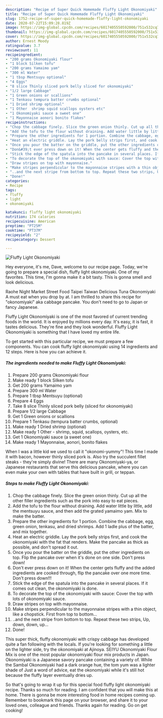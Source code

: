 ```yaml
---
description: "Recipe of Super Quick Homemade Fluffy Light Okonomiyaki"
title: "Recipe of Super Quick Homemade Fluffy Light Okonomiyaki"
slug: 1752-recipe-of-super-quick-homemade-fluffy-light-okonomiyaki
date: 2020-07-22T15:09:28.819Z
image: https://img-global.cpcdn.com/recipes/6017405550592000/751x532cq70/fluffy-light-okonomiyaki-recipe-main-photo.jpg
thumbnail: https://img-global.cpcdn.com/recipes/6017405550592000/751x532cq70/fluffy-light-okonomiyaki-recipe-main-photo.jpg
cover: https://img-global.cpcdn.com/recipes/6017405550592000/751x532cq70/fluffy-light-okonomiyaki-recipe-main-photo.jpg
author: Ernest Moody
ratingvalue: 3.7
reviewcount: 11
recipeingredient:
- "200 grams Okonomiyaki flour"
- "1 block Silken tofu"
- "200 grams Yamaimo yam"
- "300 ml Water"
- "1 tbsp Mentsuyu optional"
- "4 Eggs"
- "8 slice Thinly sliced pork belly sliced for okonomiyaki"
- "1/2 large Cabbage"
- "1 Green onions or scallions"
- "1 Tenkasu tempura batter crumbs optional"
- "1 Dried shrimp optional"
- "1 Other  shrimp squid scallops oysters etc"
- "1 Okonomiyaki sauce a sweet one"
- "1 Mayonnaise aonori bonito flakes"
recipeinstructions:
- "Chop the cabbage finely. Slice the green onion thinly. Cut up all the other filler ingredients such as the pork into easy to eat pieces."
- "Add the tofu to the flour without draining. Add water little by little, add the mentsuyu sauce, and then add the grated yamaimo yam. Mix to make the batter."
- "Prepare the other ingredients for 1 portion. Combine the cabbage, egg, green onion, tenkasu, and dried shrimps. Add 1 ladle plus of the batter, and mix together."
- "Heat an electric griddle. Lay the pork belly strips first, and cook the okonomiyaki with the fat that renders. Make the pancake as thick as possible, and don&#39;t spread it out."
- "Once you pour the batter on the griddle, put the other ingredients on top. Flip the pancake over when it&#39;s done on one side. Don&#39;t press down!"
- "Don&#39;t ever press down on it! When the center gets fluffy and the added ingredients are cooked through, flip the pancake over one more time. Don&#39;t press down!!!"
- "Stick the edge of the spatula into the pancake in several places. If it comes out clean, the okonomiyaki is done."
- "To decorate the top of the okonomiyaki with sauce: Cover the top with lots of okonomiyaki sauce."
- "Draw stripes on top with mayonnaise."
- "Make stripes perpendicular to the mayonnaise stripes with a thin object, like a chopstick. First from top to bottom..."
- "..and the next stripe from bottom to top. Repeat these two strips, Up, down, down, up..."
- "Done!"
categories:
- Recipe
tags:
- fluffy
- light
- okonomiyaki

katakunci: fluffy light okonomiyaki 
nutrition: 174 calories
recipecuisine: American
preptime: "PT25M"
cooktime: "PT37M"
recipeyield: "2"
recipecategory: Dessert

---
```



![Fluffy Light Okonomiyaki](https://img-global.cpcdn.com/recipes/6017405550592000/751x532cq70/fluffy-light-okonomiyaki-recipe-main-photo.jpg)

Hey everyone, it's me, Dave, welcome to our recipe page. Today, we're going to prepare a special dish, fluffy light okonomiyaki. One of my favorites. This time, I'm gonna make it a bit tasty. This is gonna smell and look delicious.

Raohe Night Market Street Food Taipei Taiwan Delicious Tuna Okonomiyaki A must eat when you drop by at. I am thrilled to share this recipe for &#34;okonomiyaki&#34; aka cabbage pancake. You don&#39;t need to go to Japan or fancy Japanese.

Fluffy Light Okonomiyaki is one of the most favored of current trending foods in the world. It is enjoyed by millions every day. It's easy, it is fast, it tastes delicious. They're fine and they look wonderful. Fluffy Light Okonomiyaki is something that I have loved my entire life.


To get started with this particular recipe, we must prepare a few components. You can cook fluffy light okonomiyaki using 14 ingredients and 12 steps. Here is how you can achieve it.

<!--inarticleads1-->

##### The ingredients needed to make Fluffy Light Okonomiyaki:

1. Prepare 200 grams Okonomiyaki flour
1. Make ready 1 block Silken tofu
1. Get 200 grams Yamaimo yam
1. Prepare 300 ml Water
1. Prepare 1 tbsp Mentsuyu (optional)
1. Prepare 4 Eggs
1. Take 8 slice Thinly sliced pork belly (sliced for okonomiyaki)
1. Prepare 1/2 large Cabbage
1. Get 1 Green onions or scallions
1. Prepare 1 Tenkasu (tempura batter crumbs, optional)
1. Make ready 1 Dried shrimp (optional)
1. Make ready 1 Other - shrimp, squid, scallops, oysters, etc.
1. Get 1 Okonomiyaki sauce (a sweet one)
1. Make ready 1 Mayonnaise, aonori, bonito flakes


When I was a little kid we used to call it &#34;okonomi-yummy&#34;! This time I made it with bacon, however thinly sliced pork is. Also try the succulent fillet steaks - they&#39;re simply divine! There are many Okonomiyaki-ya, or Japanese restaurants that serve this delicious pancake, where you can even make your own with tables that have built in grill, or teppan. 

<!--inarticleads2-->

##### Steps to make Fluffy Light Okonomiyaki:

1. Chop the cabbage finely. Slice the green onion thinly. Cut up all the other filler ingredients such as the pork into easy to eat pieces.
1. Add the tofu to the flour without draining. Add water little by little, add the mentsuyu sauce, and then add the grated yamaimo yam. Mix to make the batter.
1. Prepare the other ingredients for 1 portion. Combine the cabbage, egg, green onion, tenkasu, and dried shrimps. Add 1 ladle plus of the batter, and mix together.
1. Heat an electric griddle. Lay the pork belly strips first, and cook the okonomiyaki with the fat that renders. Make the pancake as thick as possible, and don&#39;t spread it out.
1. Once you pour the batter on the griddle, put the other ingredients on top. Flip the pancake over when it&#39;s done on one side. Don&#39;t press down!
1. Don&#39;t ever press down on it! When the center gets fluffy and the added ingredients are cooked through, flip the pancake over one more time. Don&#39;t press down!!!
1. Stick the edge of the spatula into the pancake in several places. If it comes out clean, the okonomiyaki is done.
1. To decorate the top of the okonomiyaki with sauce: Cover the top with lots of okonomiyaki sauce.
1. Draw stripes on top with mayonnaise.
1. Make stripes perpendicular to the mayonnaise stripes with a thin object, like a chopstick. First from top to bottom...
1. ..and the next stripe from bottom to top. Repeat these two strips, Up, down, down, up...
1. Done!


This super thick, fluffy okonomiyaki with crispy cabbage has developed quite a fan following with the locals. If you&#39;re looking for something a little on the lighter side, try the okonomiyaki at Ajinoya. SEIYU Okonomiyaki Flour Mix is one of the most popular okonomiyaki flour mix products in Japan. Okonomiyaki is a Japanese savory pancake containing a variety of. While the Sambal Okonomiyaki had a dark orange hue, the tom yum was a lighter shade of Just a word of advice, eat the okonomiyaki while it&#39;s still hot because the fluffy layer eventually dries up. 

So that's going to wrap it up for this special food fluffy light okonomiyaki recipe. Thanks so much for reading. I am confident that you will make this at home. There is gonna be more interesting food in home recipes coming up. Remember to bookmark this page on your browser, and share it to your loved ones, colleague and friends. Thanks again for reading. Go on get cooking!
